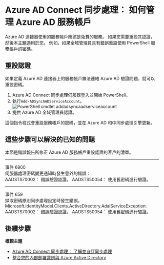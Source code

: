<properties
    pageTitle="Azure AD Connect 同步處理︰ 如何管理 Azure AD 服務帳戶 |Microsoft Azure"
    description="本主題的文件還原 Azure AD 服務帳戶。"
    services="active-directory"
    keywords="AADSTS70002、 AADSTS50054，如何重設 Azure AD Connect 同步處理連接器服務帳戶的密碼"
    documentationCenter=""
    authors="andkjell"
    manager="femila"
    editor=""/>

<tags
    ms.service="active-directory"
    ms.workload="identity"
    ms.tgt_pltfrm="na"
    ms.devlang="na"
    ms.topic="article"
    ms.date="09/01/2016"
    ms.author="billmath"/>

# <a name="azure-ad-connect-sync-how-to-manage-the-azure-ad-service-account"></a>Azure AD Connect 同步處理︰ 如何管理 Azure AD 服務帳戶
Azure AD 連接器使用的服務帳戶應該是免費的服務。 如果您需要重設其認證，然後本主題適用於您。 例如，如果全域管理員具有錯誤重設使用 PowerShell 服務帳戶的密碼。

## <a name="reset-the-credentials"></a>重設認證
如果定義 Azure AD 連接器上的服務帳戶無法連絡 Azure AD 驗證問題，就可以重設密碼。

1. Azure AD Connect 同步處理伺服器登入並開始 PowerShell。
2. 執行`Add-ADSyncAADServiceAccount`。  
![PowerShell cmdlet addadsyncaadserviceaccount](./media/active-directory-aadconnectsync-howto-azureadaccount/addadsyncaadserviceaccount.png)
3. 提供 Azure AD 全域管理員認證。

這個指令程式會重設服務帳戶的密碼，並在 Azure AD 和中同步處理引擎更新。

## <a name="known-issues-these-steps-can-solve"></a>這些步驟可以解決的已知的問題
本節是錯誤報告所修正 Azure AD 服務帳戶重設認證的客戶的清單。

-----------
事件 6900  
伺服器處理密碼變更通知時發生意外的錯誤︰  
AADSTS70002︰ 錯誤驗證認證。 AADSTS50054︰ 使用舊密碼進行驗證。

----------
事件 659  
擷取密碼原則同步處理設定時發生錯誤。 Microsoft.IdentityModel.Clients.ActiveDirectory.AdalServiceException:  
AADSTS70002︰ 錯誤驗證認證。 AADSTS50054︰ 使用舊密碼進行驗證。

## <a name="next-steps"></a>後續步驟

**概觀主題**

- [Azure AD Connect 同步處理︰ 了解並自訂同步處理](active-directory-aadconnectsync-whatis.md)
- [整合您的內部部署識別與 Azure Active Directory](active-directory-aadconnect.md)
